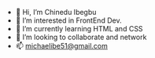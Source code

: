 - 👋 Hi, I’m Chinedu Ibegbu
- 👀 I’m interested in FrontEnd Dev.
- 🌱 I’m currently learning HTML and CSS
- 💞️ I’m looking to collaborate and network
- 📫 michaelibe51@gmail.com
<!---
NeduIbe/NeduIbe is a ✨ special ✨ repository because its `README.md` (this file) appears on your GitHub profile.
You can click the Preview link to take a look at your changes.
--->
